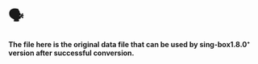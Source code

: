 # 🗣
#### The file here is the original data file that can be used by sing-box1.8.0⁺ version after successful conversion.